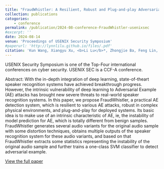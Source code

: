 ```yaml
---
title: "FraudWhistler: A Resilient, Robust and Plug-and-play Adversarial Example Detection Method for Speaker Recognition"
collection: publications
catogories: 
    - conference
permalink: /publication/2024-08-conference-FraudWhistler-usenixsec
#excerpt: ''
date: 2024-08-14
venue: 'Proceedings of USENIX Security Symposium'
#paperurl: 'http://lynnlilu.github.io/files/.pdf'
citation: 'Kun Wang, Xiangyu Xu, <b>Li Lu</b>*, Zhongjie Ba, Feng Lin, Kui Ren. &quot;FraudWhistler: A Resilient, Robust and Plug-and-play Adversarial Example Detection Method for Speaker Recognition.&quot; <i>Proceedings of USENIX Security Symposium</i>. Philadelphia, PA, USA. 2024.'
---
```


USENIX Security Symposium is one of the Top-Four international conferences on cyber security. USENIX SEC is a CCF-A conference.

Abstract: With the in-depth integration of deep learning, state-of-theart speaker recognition systems have achieved breakthrough progress. However, the intrinsic vulnerability of deep learning to Adversarial Example (AE) attacks has brought new severe threats to real-world speaker recognition systems. In this paper, we propose FraudWhistler, a practical AE detection system, which is resilient to various AE attacks, robust in complex physical environments, and plug-and-play for deployed systems. Its basic idea is to make use of an intrinsic characteristic of AE, ie, the instability of model prediction for AE, which is totally different from benign samples. FraudWhistler generates several audio variants for the original audio sample with some distortion techniques, obtains multiple outputs of the speaker recognition system for these audio variants, and based on that FraudWhistler extracts some statistics representing the instability of the original audio sample and further trains a one-class SVM classifier to detect adversarial example. 


[View the full paper](https://www.usenix.org/system/files/sec23winter-prepub-168-wang-kun.pdf)
